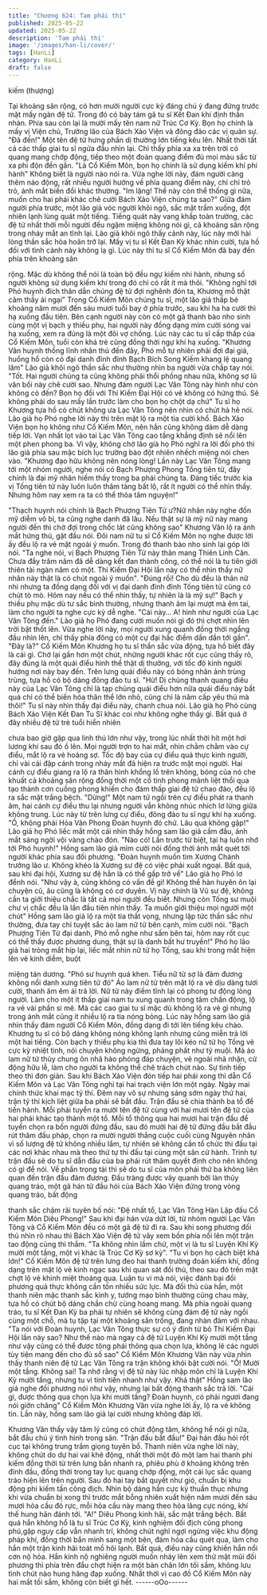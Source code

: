 ```yaml
---
title: "Chương 624: Tam phái thí"
published: 2025-05-22
updated: 2025-05-22
description: 'Tam phái thí'
image: '/images/han-li/cover/'
tags: [HanLi]
category: HanLi
draft: false
---
```


kiếm (thượng)

Tại khoảng sân rộng, có hơn mười người cực kỳ đáng chú ý đang
đứng trước mặt mấy ngàn đệ tử. Trong đó có bảy tám gã tu sĩ Kết
Đan khí định thần nhàn. Phía sau còn lại là mười mấy tên nam nữ
Trúc Cơ Kỳ. Bọn họ chính là mấy vị Viện chủ, Trưởng lão của
Bách Xảo Viện và đông đảo các vị quản sự.
"Đã đến!" Một tên đệ tử hưng phấn dị thường lớn tiếng kêu lên.
Nhất thời tất cả các thấp giai tu sĩ ngửa đầu nhìn lại.
Chỉ thấy phía xa xa trên trời có quang mang chớp động, tiếp theo
một đoàn quang điểm đủ mọi màu sắc từ xa phi độn đến gần.
"Là Cổ Kiếm Môn, bọn họ chính là sử dụng kiếm khí phi hành"
Không biết là người nào nói ra.
Vừa nghe lời này, đám người càng thêm náo động, rất nhiều
người hướng về phía quang điểm này, chỉ chỉ trỏ trỏ, ánh mắt
biến đổi khác thường.
"Im lặng! Thể này còn thể thống gì nữa, muốn cho hai phái khác
chê cười Bách Xảo Viện chúng ta sao?" Giữa đám người phía
trước, một lão giả vóc người khôi ngô, sắc mặt trầm xuống, đột
nhiên lạnh lùng quát một tiếng.
Tiếng quát này vang khắp toàn trường, các đệ tử nhất thời mỗi
người đều ngậm miệng không nói gì, cả khoảng sân rộng trong
nháy mắt an tĩnh lại. Lão giả khôi ngô thấy cảnh này, lúc này mới
hài lòng thần sắc hòa hoãn trở lại. Mấy vị tu sĩ Kết Đan Kỳ khác
nhìn cười, tựa hồ đối với tình cảnh này không lạ gì.
Lúc này thì tu sĩ Cổ Kiếm Môn đã bay đến phía trên khoảng sân

rộng. Mặc dù không thể nói là toàn bộ đều ngự kiếm nhi hành,
nhưng số người không sử dụng kiếm khí trong đó chỉ có rất ít mà
thôi.
"Không nghĩ tới Phó huynh đích thân dẫn chúng đệ tử đợi nghênh
đón ta, Khương mỗ thật cảm thấy ái ngại" Trong Cổ Kiếm Môn
chúng tu sĩ, một lão giả thấp bé khoảng năm mươi đến sáu mươi
tuổi bay ở phía trước, sau khi ha ha cười thì hạ xuống đầu tiên.
Bên cạnh người này còn có một gã thanh bào nho sinh cùng một
vị bạch y thiếu phụ, hai người này đồng dạng mỉm cười sóng vai
hạ xuống, xem ra đúng là một đôi vợ chồng. Lúc này các tu sĩ cấp
thấp của Cổ Kiếm Môn, tuổi còn khá trẻ cũng đồng thời ngự khí
hạ xuống.
"Khương Vân huynh thống lĩnh nhân thủ đến đây, Phó mỗ tự
nhiên phải đợi đại giá, huống hồ còn có đại danh đỉnh đỉnh Bạch
Bích Song Kiếm khang lệ quang lâm" Lão giả khôi ngô thần sắc
như thường nhìn ba người vừa chắp tay nói.
"Tốt. Hai người chúng ta cũng không phải thổi phồng nhau nữa,
không sợ lũ vãn bối này chê cười sao. Nhưng đám người Lạc Vân
Tông này hình như còn không có đến? Bọn họ đối với Thí Kiếm
Đại Hội có vẻ không có hứng thú. Sẽ không phải do sau mấy lần
trước làm cho bọn họ chột dạ chứ" Tu sĩ họ Khương tựa hồ có
chút không ưa Lạc Vân Tông nên nhìn có chút hả hê nói. Lão già
họ Phó nghe lời này thì trên mặt lộ ra một tia cười khổ. Bách Xảo
Viện bọn họ không như Cổ Kiếm Môn, nên hắn cũng không dám
dễ dàng tiếp lời. Vạn nhất lọt vào tai Lạc Vân Tông cao tầng
khẳng định sẽ nổi lên một phen phong ba. Vì vậy, không chờ lão
già họ Phó nghĩ ra lời đối phó thì lão giả phía sau mặc bích lục
trường bào đột nhiên nhếch miệng nói chen vào.
"Khương đạo hữu không nên nóng lòng! Lần này Lạc Vân Tông
mang tới một nhóm người, nghe nói có Bạch Phượng Phong Tống
tiên tử, đây chính là đại mỹ nhân hiếm thấy trong ba phái chúng
ta. Đáng tiếc trước kia vị Tống tiên tử này luôn luôn thâm tàng bất
lộ, rất ít người có thể nhìn thấy. Nhưng hôm nay xem ra ta có thể
thỏa tâm nguyện!"

"Thạch huynh nói chính là Bạch Phượng Tiên Tử ư?Nữ nhân này
nghe đồn mỹ diễm vô bì, ta cũng nghe danh đã lâu. Nếu thật sự là
mỹ nữ này mang người đến thì chờ đợi trong chốc lát cũng không
sao" Khương Vân lộ ra ánh mắt hứng thú, gật đầu nói.
Đôi nam nữ tu sĩ Cổ Kiếm Môn nọ nghe được lời ấy đều lộ ra vẻ
mặt ngoài ý muốn. Trong đó thanh bào nho sinh lại góp lời nói.
"Ta nghe nói, vị Bạch Phượng Tiên Tử này thân mang Thiên Linh
Căn. Chưa đầy trăm năm đã dễ dàng kết đan thành công, có thể
nói là tu tiên giới thiên tài ngàn năm có một. Thí Kiếm Đại Hội lần
này có thể nhìn thấy nữ nhân này thật là có chút ngoài ý muốn".
"Đúng rồi! Cho dù đều là thân nữ nhi nhưng ta đồng dạng đối với
vị đại danh đỉnh đỉnh Tống tiên tử cũng có chút tò mò. Hôm nay
nếu có thể nhìn thấy, tự nhiên là là mỹ sự!" Bạch y thiếu phụ mặc
dù tư sắc bình thường, nhưng thanh âm lại mượt mà êm tai, làm
cho người ta nghe cực kỳ dễ nghe.
"Cái này… A! hình như người của Lạc Vân Tông đến." Lão giả họ
Phó đang cười muốn nói gì đó thì chợt nhìn lên trời bật thốt lên.
Vừa nghe lời này, mọi người xung quanh đồng thời ngẩng đầu
nhìn lên, chỉ thấy phía đông có một cự đại hắc điểm dần dần tới
gần".
"Đây là?" Cổ Kiếm Môn Khương họ tu sĩ thần sắc vừa động, tựa
hồ biết đây là cái gì. Chờ lại gần hơn một chút, những người khác
rốt cục cũng thấy rõ, đây đúng là một quái điểu hình thể thật dị
thường, với tốc độ kinh người hướng nơi này bay đến. Trên lưng
quái điểu này có bóng nhân ảnh trùng trùng, tựa hồ có bộ dáng
đông đảo tu sĩ.
"Hừ! Dị chủng thanh quang điêu này của Lạc Vân Tông chỉ là tạp
chủng quái điểu hơn nữa quái điểu này bất quá chỉ có thể biến
hóa thân thể lớn nhỏ, cũng chỉ là năm cấp yêu thú mà thôi!" Tu sĩ
này nhìn thấy đại điểu này, chanh chua nói.
Lão già họ Phó cùng Bách Xảo Viện Kết Đan Tu Sĩ khác coi như
không nghe thấy gì. Bất quá ở đây nhiều đệ tử trẻ tuổi hiển nhiên

chưa bao giờ gặp qua linh thú lớn như vậy, trong lúc nhất thời hít
một hơi lương khí sau đó ồ lên. Mọi người trợn to hai mắt, nhìn
chằm chằm vào cự điểu, mắt lộ ra vẻ hoảng sợ. Tốc độ bay của
cự điểu quả thực kinh người, chỉ vài cái đập cánh trong nháy mắt
đã hiện ra trước mặt mọi người. Hai cánh cự điểu giang ra lộ ra
thân hình khổng lồ trên không, bóng của nó che khuất cả khoảng
sân rộng đồng thời một cổ tinh phong mãnh liệt thổi qua tạo thành
cơn cuồng phong khiến cho đám thấp giai đệ tử chao đảo, đều lộ
ra sắc mặt trắng bệch.
"Dừng!" Một nam tử ngồi trên cự điểu phát ra thanh âm, hai cánh
cự điểu thu lại nhưng người vẫn không nhúc nhích lơ lửng giữa
không trung. Lúc này từ trên lưng cự điểu, đông đảo tu sĩ ngự khí
hạ xuống.
"Ồ, không phải Hỏa Vân Phong Đoàn huynh đó chứ. Lâu quá
không gặp!" Lão giả họ Phó liếc mắt một cái nhìn thấy hồng sam
lão giả cầm đầu, ánh mắt sáng ngời vội vàng chào đón.
"Nào có! Lần trước từ biệt, tại hạ luôn nhớ tới Phó huynh!" Hồng
sam lão giả mỉm cười nói đồng thời ánh mắt quét tới người khác
phía sau đối phương.
"Đoàn huynh muốn tìm Xương Chánh trưởng lão ư. Không khéo
là Xương sư đệ có việc phải xuất ngoại. Bất quá, sau khi đại hội,
Xương sư đệ hẳn là có thể gấp trở về" Lão giả họ Phó lơ đểnh
nói.
"Như vậy à, cũng không có vấn đề gì! Không thể hàn huyên ôn lại
chuyện cũ, âu cũng là không có cơ duyên. Vị này chính là Vũ sư
đệ, không cần ta giới thiệu chắc là tất cả mọi người đều biết.
Nhưng còn Tống sư muội chư vị chắc đều là lần đầu tiên nhìn
thấy. Ta muốn giới thiệu mọi người một chút" Hồng sam lão giả lộ
ra một tia thất vọng, nhưng lập tức thần sắc như thường, đưa tay
chỉ tuyệt sắc áo lam nữ tử bên cạnh, mỉm cười nói.
"Bạch Phượng Tiên Tử đại danh, Phó mỗ nghe như sấm bên tai,
hôm nay rốt cục có thể thấy được phương dung, thật sự là danh
bất hư truyền!" Phó họ lão giả hai tròng mắt híp lại, liếc mắt nhìn
nữ tử họ Tống, sau khi trong mắt hiện lên vẻ kinh diễm, buột

miệng tán dương.
"Phó sư huynh quá khen. Tiểu nữ tử sợ là đảm đương không nổi
danh xưng tiên tử đó" Áo lam nữ tử trên mặt lộ ra vẻ dịu dàng tươi
cười, thanh âm êm ái trả lời. Nữ tử này điềm tĩnh lại có phong tư
động lòng người. Làm cho một ít thấp giai nam tu xung quanh
trong tâm chấn động, lộ ra vẻ vài phần si mê. Mà các cao giai tu sĩ
mặc dù không lộ ra vẻ gì nhưng trong ánh mắt cũng ít nhiều lộ ra
tia nóng bỏng.
Lúc này hồng sam lão giả nhìn thấy đám người Cổ Kiếm Môn,
đồng dạng đi tới lên tiếng kêu chào. Khương tu sĩ có bộ dáng
không nóng không lạnh nhưng cũng miễn trả lời một hai tiếng.
Còn bạch y thiếu phụ kia thì đưa tay lôi kéo nữ tử họ Tống vẻ cực
kỳ nhiệt tình, nói chuyện không ngừng, phảng phất như tỷ muội.
Mà áo lam nữ tử thủy chung ôn nhã hào phóng đáp chuyện, vẻ
ngoài nhã nhặn, cử động hữu lễ, làm cho người ta không thể chê
trách chút nào.
Sự tình tiếp theo thì đơn giản.
Sau khi Bách Xảo Viện đón tiếp hai phái xong thì dẫn Cổ Kiếm
Môn và Lạc Vân Tông nghỉ tại hai trạch viện lớn một ngày. Ngày
mai chính thức khai mạc tỷ thí. Đêm nay vô sự nhưng sáng sớm
ngày thứ hai, trận tỷ thí kịch liệt giữa ba phái sẽ bắt đầu. Trận đấu
sẽ chia thành ba tổ để tiến hành. Mỗi phái tuyển ra mười tên đệ tử
cùng với hai mươi tên đệ tử của hai phái khác tạo thành một tổ.
Mỗi tổ thông qua hai mươi hai trận đấu để tuyển chọn ra bốn
người đứng đầu, sau đó mười hai đệ tử đứng đầu bắt đầu rút
thăm đấu pháp, chọn ra mười người thắng cuộc cuối cùng
Nguyên nhân vì số lượng đệ tử không nhiều lắm, tự nhiên sẽ
không cần tổ chức thi đấu tại các nơi khác nhau mà theo thứ tự thi
đấu tại cùng một sân cử hành.
Trình tự trận đấu sẽ do tu sĩ dẫn đầu của ba phái rút thăm quyết
định cho nên không có gì để nói. Về phần trọng tài thì sẽ do tu sĩ
của môn phái thứ ba không liên quan đến trận đấu đảm đương.
Đấu tràng được vây quanh bởi làn thủy quang tráo, một gã hán tử
đầu hói của Bách Xảo Viện đứng trong vòng quang tráo, bất động

thanh sắc chậm rãi tuyên bố nói: "Đệ nhất tổ, Lạc Vân Tông Hàn
Lập đấu Cổ Kiếm Môn Diêu Phong!" Sau khi đại hán vừa dứt lời,
từ nhóm người Lạc Vân Tông và Cổ Kiếm Môn đều có một gã đệ
tử đi ra. Sau khi song phương đối thủ nhìn rõ nhau thì Bách Xảo
Viện đệ tử vây xem bốn phía nổi lên một trận tao động cùng thì
thầm.
"Ta không nhìn lầm chứ, một vị là tu sĩ Luyện Khí Kỳ mười một
tầng, một vị khác là Trúc Cơ Kỳ sơ kỳ".
"Tu vi bọn họ cách biệt khá lớn!"
Cổ Kiếm Môn đệ tử trên lưng đeo hai thanh trường đoản kiếm khí,
đồng dạng trên mặt lộ vẻ kinh ngạc sau khi quan sát đối thủ, theo
sau đó trên mặt chợt lộ vẻ khinh miệt thoáng qua. Luận tu vi mà
nói, việc đánh bại đối phương quả thực không cần tốn nhiều sức
lực. Mà đối thủ của hắn, một thanh niên mặc thanh sắc kình y,
tướng mạo bình thường cũng chau mày, tựa hồ có chút bộ dáng
chần chừ cùng hoang mang. Mà phía ngoài quang tráo, tu sĩ Kết
Đan Kỳ ba phái tự nhiên sẽ không cùng đám đệ tử này ngồi cùng
một chỗ, mà tụ tập tại một khoảng sân trống, đang nhàn đàm với
nhau.
"Ta nói với Đoàn huynh, Lạc Vân Tông thực sự có ý định từ bỏ
Thí Kiếm Đại Hội lần này sao? Như thế nào mà ngay cả đệ tử
Luyện Khí Kỳ mười một tầng như vậy cũng có thể được tông phái
thông qua chọn lựa, không lẽ các ngươi tùy tiện mang đến cho đủ
số sao" Cổ Kiếm Môn Khương Vân này vừa nhìn thấy thanh niên
đệ tử Lạc Vân Tông ra trận không khỏi bật cười nói.
"Ồ! Mười một tầng. Không sai! Ta nhớ rằng vị đệ tử này lúc nhập
môn chỉ là Luyện Khí Kỳ mười tầng, nhưng tu vi tinh tiến nhanh
như vậy. Khá thật" Hồng sam lão giả nghe đối phương nói như
vậy, nhưng lại bất động thanh sắc trả lời.
"Cái gì, được thông qua chọn lựa khi mười tầng? Đoàn huynh, có
phải ngươi đang nói giỡn chăng" Cổ Kiếm Môn Khương Vân vừa
nghe lời ấy, lộ ra vẻ không tin.
Lần này, hồng sam lão giả lại cười nhưng không đáp lời.

Khương Vân thấy vậy tâm lý cũng có chút động tâm, không hề nói
gì nữa, bắt đầu chú ý tình hình trong sân.
"Trận đấu bắt đầu!" Đại hán đầu hói rốt cục tại không trung trầm
giọng tuyên bố.
Thanh niên vừa nghe lời này, không chút do dự hai vai khẽ động,
nhất thời một đỏ một lam hai thanh phi kiếm đồng thời từ trên lưng
bắn nhanh ra, phiêu phù ở khoảng không trên đỉnh đầu, đồng thời
trong tay lục quang chớp động, một cái lục sắc quang tráo hiện
lên trên người.
Sau đó hai tay bắt quyết như gió, chuẩn bị khu động phi kiếm tấn
công địch.
Nhìn bộ dáng hắn cực kỳ thuần thục nhưng khi vừa chuẩn bị xong
thì trước mắt bỗng nhiên xuất hiện năm mươi đến sáu mươi hỏa
cầu đỏ rực, mỗi hỏa cầu này mang theo hỏa lãng cực nóng, khí
thế hung hãn đánh tới.
"A!" Diêu Phong kinh hãi, sắc mặt trắng bệch.
Bất quá hắn không hổ là tu sĩ Trúc Cơ Kỳ, kinh nghiệm đối địch
cũng phong phú,gặp nguy cấp vẫn nhanh trí, không chút nghĩ
ngợi ngừng việc khu động pháp khí, đồng thời bắn mình sang một
bên, đám hỏa cầu quét qua, làm cho hắn một trận kinh hãi toát
mồ hôi lạnh.
Bất quá, điều này cũng khiến hắn nổi cơn nộ hỏa. Hắn kinh nộ
nghiêng người muốn nhảy lên xem thử mặt mũi đối phương thì
phía trên đầu chợt hiện ra một bàn chân lớn tối sầm, không lưu
tình chút nào hung hăng đạp xuống.
Nhất thời vị cao đồ Cổ Kiếm Môn này hai mắt tối sầm, không còn
biết gì hết.
------oOo------
